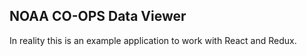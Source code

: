 NOAA CO-OPS Data Viewer
-----------------------

In reality this is an example application to work with React and Redux.
